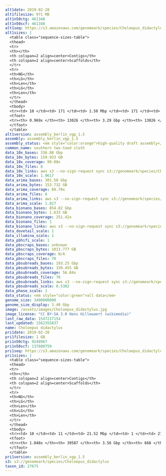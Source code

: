 ```yaml
---
alt1date: 2019-02-28
alt1filesize: 971 MB
alt1n50ctg: 461348
alt1n50scf: 461348
alt1seq: https://s3.amazonaws.com/genomeark/species/Choloepus_didactylus/mChoDid1/assembly_berlin_vgp_1.5/mChoDid1.alt.asm.20190228.fasta.gz
alt1sizes: |
  <table class="sequence-sizes-table">
  <thead>
  <tr>
  <th></th>
  <th colspan=2 align=center>Contigs</th>
  <th colspan=2 align=center>Scaffolds</th>
  </tr>
  <tr>
  <th>NG</th>
  <th>LG</th>
  <th>Len</th>
  <th>LG</th>
  <th>Len</th>
  </tr>
  </thead>
  <tbody>
  <tr><td> 10 </td><td> 171 </td><td> 1.58 Mbp </td><td> 171 </td><td> 1.58 Mbp </td></tr>  <tr><td> 20 </td><td> 430 </td><td> 1.13 Mbp </td><td> 430 </td><td> 1.13 Mbp </td></tr>  <tr><td> 30 </td><td> 779 </td><td> 0.86 Mbp </td><td> 779 </td><td> 0.86 Mbp </td></tr>  <tr><td> 40 </td><td> 1243 </td><td> 0.63 Mbp </td><td> 1243 </td><td> 0.63 Mbp </td></tr>  <tr style="background-color:#cccccc;"><td> 50 </td><td> 1873 </td><td> 0.46 Mbp </td><td> 1873 </td><td> 0.46 Mbp </td></tr>  <tr><td> 60 </td><td> 2763 </td><td> 0.31 Mbp </td><td> 2763 </td><td> 0.31 Mbp </td></tr>  <tr><td> 70 </td><td> 4081 </td><td> 0.22 Mbp </td><td> 4081 </td><td> 0.22 Mbp </td></tr>  <tr><td> 80 </td><td> 5972 </td><td> 0.15 Mbp </td><td> 5972 </td><td> 0.15 Mbp </td></tr>  <tr><td> 90 </td><td> 8786 </td><td> 95.77 Kbp </td><td> 8786 </td><td> 95.77 Kbp </td></tr>  <tr><td> 100 </td><td> - </td><td> - </td><td> - </td><td> - </td></tr>  </tbody>
  <tfoot>
  <tr><th> 0.969x </th><th> 13026 </th><th> 3.29 Gbp </th><th> 13026 </th><th> 3.29 Gbp </th></tr>
  </tfoot>
  </table>
alt1version: assembly_berlin_vgp_1.5
assembly: assembly_berlin_vgp_1.5
assembly_status: <em style="color:orange">high-quality draft assembly</em>
common_name: southern two-toed sloth
data_10x_bases: 336.88 Gbp
data_10x_bytes: 159.933 GB
data_10x_coverage: 99.08x
data_10x_files: 8
data_10x_links: aws s3 --no-sign-request sync s3://genomeark/species/Choloepus_didactylus/mChoDid1/genomic_data/10x/ .<br>
data_10x_scale: 1.9617
data_arima_bases: 301.58 Gbp
data_arima_bytes: 153.732 GB
data_arima_coverage: 88.70x
data_arima_files: 6
data_arima_links: aws s3 --no-sign-request sync s3://genomeark/species/Choloepus_didactylus/mChoDid1/genomic_data/arima/ .<br>
data_arima_scale: 1.827
data_bionano_bases: 854.82 Gbp
data_bionano_bytes: 1.633 GB
data_bionano_coverage: 251.42x
data_bionano_files: 1
data_bionano_links: aws s3 --no-sign-request sync s3://genomeark/species/Choloepus_didactylus/mChoDid1/genomic_data/bionano/ .<br>
data_dovetail_scale: 1
data_illumina_scale: 1
data_pbhifi_scale: 1
data_pbscraps_bases: unknown
data_pbscraps_bytes: 1013.777 GB
data_pbscraps_coverage: N/A
data_pbscraps_files: 70
data_pbsubreads_bases: 193.25 Gbp
data_pbsubreads_bytes: 339.455 GB
data_pbsubreads_coverage: 56.84x
data_pbsubreads_files: 70
data_pbsubreads_links: aws s3 --no-sign-request sync s3://genomeark/species/Choloepus_didactylus/mChoDid1/genomic_data/pacbio/ . --exclude "*scraps.bam* --exclude "*ccs.bam*"<br>
data_pbsubreads_scale: 0.5302
data_phase_scale: 1
data_status: <em style="color:green">all data</em>
genome_size: 3400000000
genome_size_display: 3.40 Gbp
image: /assets/images/Choloepus_didactylus.jpg
image_license: "CC BY-SA 3.0 Hans Hillewaert (wikimedia)"
last_raw_data: 1547217154
last_updated: 1562355837
name: Choloepus didactylus
pri1date: 2019-02-28
pri1filesize: 1 GB
pri1n50ctg: 9248967
pri1n50scf: 137600759
pri1seq: https://s3.amazonaws.com/genomeark/species/Choloepus_didactylus/mChoDid1/assembly_berlin_vgp_1.5/mChoDid1.pri.asm.20190228.fasta.gz
pri1sizes: |
  <table class="sequence-sizes-table">
  <thead>
  <tr>
  <th></th>
  <th colspan=2 align=center>Contigs</th>
  <th colspan=2 align=center>Scaffolds</th>
  </tr>
  <tr>
  <th>NG</th>
  <th>LG</th>
  <th>Len</th>
  <th>LG</th>
  <th>Len</th>
  </tr>
  </thead>
  <tbody>
  <tr><td> 10 </td><td> 11 </td><td> 21.52 Mbp </td><td> 1 </td><td> 277.24 Mbp </td></tr>  <tr><td> 20 </td><td> 29 </td><td> 17.92 Mbp </td><td> 2 </td><td> 239.61 Mbp </td></tr>  <tr><td> 30 </td><td> 50 </td><td> 13.94 Mbp </td><td> 4 </td><td> 174.75 Mbp </td></tr>  <tr><td> 40 </td><td> 77 </td><td> 11.49 Mbp </td><td> 6 </td><td> 148.84 Mbp </td></tr>  <tr style="background-color:#cccccc;"><td> 50 </td><td> 111 </td><td style="background-color:#88ff88;"> 9.25 Mbp </td><td> 8 </td><td style="background-color:#88ff88;"> 137.60 Mbp </td></tr>  <tr><td> 60 </td><td> 153 </td><td> 6.96 Mbp </td><td> 11 </td><td> 102.43 Mbp </td></tr>  <tr><td> 70 </td><td> 214 </td><td> 4.63 Mbp </td><td> 15 </td><td> 82.90 Mbp </td></tr>  <tr><td> 80 </td><td> 311 </td><td> 2.75 Mbp </td><td> 19 </td><td> 69.89 Mbp </td></tr>  <tr><td> 90 </td><td> 490 </td><td> 1.29 Mbp </td><td> 26 </td><td> 35.41 Mbp </td></tr>  <tr><td> 100 </td><td> 1038 </td><td> 0.29 Mbp </td><td> 42 </td><td> 12.66 Mbp </td></tr>  </tbody>
  <tfoot>
  <tr><th> 1.048x </th><th> 39587 </th><th> 3.56 Gbp </th><th> 668 </th><th> 3.79 Gbp </th></tr>
  </tfoot>
  </table>
pri1version: assembly_berlin_vgp_1.5
s3: s3://genomeark/species/Choloepus_didactylus
taxon_id: 27675
---
```

